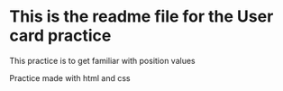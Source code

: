 <h1>This is the readme file for the User card practice</h1>
<p>This practice is to get familiar with position values</p>
<p>Practice made with html and css</p>